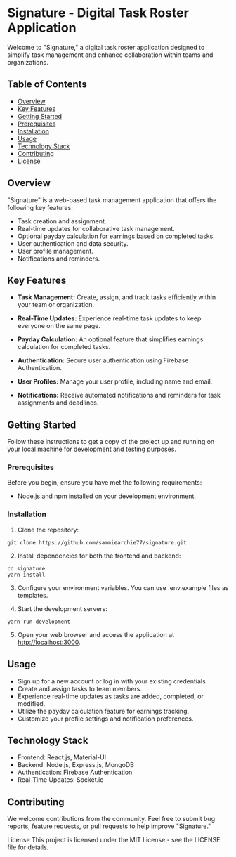 # Signature - Digital Task Roster Application

Welcome to "Signature," a digital task roster application designed to simplify task management and enhance collaboration within teams and organizations.

## Table of Contents

- [Overview](#overview)
- [Key Features](#key-features)
- [Getting Started](#getting-started)
- [Prerequisites](#prerequisites)
- [Installation](#installation)
- [Usage](#usage)
- [Technology Stack](#technology-stack)
- [Contributing](#contributing)
- [License](#license)

## Overview

"Signature" is a web-based task management application that offers the following key features:

- Task creation and assignment.
- Real-time updates for collaborative task management.
- Optional payday calculation for earnings based on completed tasks.
- User authentication and data security.
- User profile management.
- Notifications and reminders.

## Key Features

- **Task Management:** Create, assign, and track tasks efficiently within your team or organization.

- **Real-Time Updates:** Experience real-time task updates to keep everyone on the same page.

- **Payday Calculation:** An optional feature that simplifies earnings calculation for completed tasks.

- **Authentication:** Secure user authentication using Firebase Authentication.

- **User Profiles:** Manage your user profile, including name and email.

- **Notifications:** Receive automated notifications and reminders for task assignments and deadlines.

## Getting Started

Follow these instructions to get a copy of the project up and running on your local machine for development and testing purposes.

### Prerequisites

Before you begin, ensure you have met the following requirements:

- Node.js and npm installed on your development environment.

### Installation

1. Clone the repository:

```
git clone https://github.com/sammiearchie77/signature.git
```

2. Install dependencies for both the frontend and backend:

```
cd signature
yarn install
```

3. Configure your environment variables. You can use .env.example files as templates.

4. Start the development servers:

```
yarn run development
```

5. Open your web browser and access the application at <http://localhost:3000>.

## Usage

- Sign up for a new account or log in with your existing credentials.
- Create and assign tasks to team members.
- Experience real-time updates as tasks are added, completed, or modified.
- Utilize the payday calculation feature for earnings tracking.
- Customize your profile settings and notification preferences.

## Technology Stack

- Frontend: React.js, Material-UI
- Backend: Node.js, Express.js, MongoDB
- Authentication: Firebase Authentication
- Real-Time Updates: Socket.io

## Contributing

We welcome contributions from the community. Feel free to submit bug reports, feature requests, or pull requests to help improve "Signature."

License
This project is licensed under the MIT License - see the LICENSE file for details.
